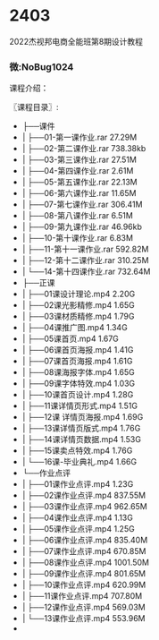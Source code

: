 # 2403
2022杰视邦电商全能班第8期设计教程
### 微:NoBug1024 


课程介绍：

〖课程目录〗:

- ├──课件  
- |   ├──01-第一课作业.rar  27.29M
- |   ├──02-第二课作业.rar  738.38kb
- |   ├──03-第三课作业.rar  27.51M
- |   ├──04-第四课作业.rar  2.61M
- |   ├──05-第五课作业.rar  22.13M
- |   ├──06-第六课作业.rar  11.65M
- |   ├──07-第七课作业.rar  306.41M
- |   ├──08-第八课作业.rar  6.51M
- |   ├──09-第九课作业.rar  46.96kb
- |   ├──10-第十课作业.rar  6.83M
- |   ├──11-第十一课作业.rar  592.82M
- |   ├──12-第十二课作业.rar  310.25M
- |   └──14-第十四课作业.rar  732.64M
- ├──正课  
- |   ├──01课设计理论.mp4  2.20G
- |   ├──02课光影精修.mp4  1.65G
- |   ├──03课材质精修.mp4  1.79G
- |   ├──04课推广图.mp4  1.34G
- |   ├──05课首页.mp4  1.67G
- |   ├──06课首页海报.mp4  1.41G
- |   ├──07课首页海报.mp4  1.61G
- |   ├──08课海报字体.mp4  1.65G
- |   ├──09课字体特效.mp4  1.03G
- |   ├──10课首页设计.mp4  1.28G
- |   ├──11课详情页形式.mp4  1.51G
- |   ├──12课 详情页海报.mp4  1.69G
- |   ├──13课详情页版式.mp4  1.76G
- |   ├──14课详情页数据.mp4  1.53G
- |   ├──15课卖点特效.mp4  1.76G
- |   └──16课-毕业典礼.mp4  1.66G
- └──作业点评  
- |   ├──01课作业点评.mp4  1.23G
- |   ├──02课作业点评.mp4  837.55M
- |   ├──03课作业点评.mp4  962.65M
- |   ├──04课作业点评.mp4  1.13G
- |   ├──05课作业点评.mp4  1.25G
- |   ├──06课作业点评.mp4  835.40M
- |   ├──07课作业点评.mp4  670.85M
- |   ├──08课作业点评.mp4  1001.50M
- |   ├──09课作业点评.mp4  801.65M
- |   ├──10课作业点评.mp4  620.99M
- |   ├──11课作业点评.mp4  707.80M
- |   ├──12课作业点评.mp4  569.03M
- |   └──13课作业点评.mp4  553.96M
- 
